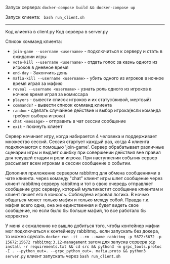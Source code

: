
Запуск сервера:
``` docker-compose build && docker-compose up ```

Запуск клиента:
``` bash run_client.sh```

---
Код клиента в client.py
Код сервера в server.py

Список комманд клиента:
- `join-game --username <username>` - подключиться к серверу и стать в ожидании игры
- `vote-kill --username <username>` - отдать голос за казнь одного из игроков в дневное время
- `end-day` - Закончить день
- `mafia-kill --username <username>` - убить одного из игроков в ночное время играя за мафию
- `reveal --username <username>` - узнать роль одного из игроков в ночное время играя за комиссара
- `players` - вывести список игроков и их статус(живой, мертвый)
- `commands?` - вывести список комманд клиента
- `random` - сделать случайное действие и выбор игрока(если команда требует выбора игрока)
- `chat <message>` - отправить в чат сессии сообщение
- `exit` - покинуть клиент

Сервер начинает игру, когда набирается 4 человека и поддерживает множество сессий. Сессия стартует каждый раз, когда 4 клиента подключаются с помощью 'join-game'.
Сервер обрабатывает различные сценарии игры и выдает ошибку при совершении действия вне правил для текущей стадии и роли игрока.
При наступлении события сервер рассылает всем игрокам в сессии сообщение о событии.

Дополнил приложение сервером rabbitmq для обмена сообщениями в чате клиента. через команду "chat" клиент игры шлет сообщение через клиент rabbitmq серверу rabbitmq и тот
в свою очередь отправляет сообщение grpc серверу, который мультикастит сообщение клиентам и клиент пишет его в консоль. Соблюдена игровая логика. В ночью общаться
может только мафия и только между собой. Правда т.к. мафия всего одна, она же единственная и будет видеть свое сообщение, но если было бы больше мафий, то все работало бы корректно

У меня к сожалению не вышло добиться того, чтобы контейнер мафии мог подключаться к контейнеру rabbitmq..
если запускать без докера, то можно сделать
``` docker run -it --rm --name rabbitmq -p 5672:5672 -p 15672:15672 rabbitmq:3.12-management ```
затем для запуска сервера
``` pip install -r requirements.txt && cd src && python3 -m grpc_tools.protoc -I . --python_out=. --grpc_python_out=. mafia.proto && python3 server.py ``` 
клиент запускать через 
``` bash run_client.sh ```
